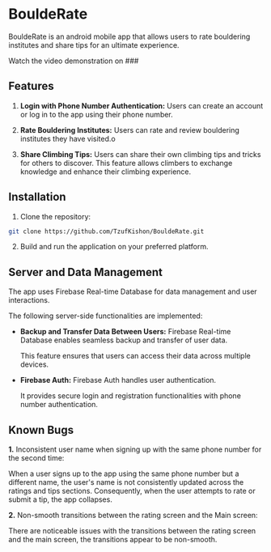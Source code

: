 # BouldeRate

BouldeRate is an android mobile app that allows users to rate bouldering institutes and share tips for an ultimate experience.

Watch the video demonstration on ###

## Features

1. **Login with Phone Number Authentication:** Users can create an account or log in to the app using their phone number.

2. **Rate Bouldering Institutes:** Users can rate and review bouldering institutes they have visited.o

3. **Share Climbing Tips:** Users can share their own climbing tips and tricks for others to discover. This feature allows climbers to exchange knowledge and 
enhance their climbing experience.

## Installation
1. Clone the repository:

```bash
git clone https://github.com/TzufKishon/BouldeRate.git
```

2. Build and run the application on your preferred platform.

## Server and Data Management

The app uses Firebase Real-time Database for data management and user interactions.

The following server-side functionalities are implemented:

- **Backup and Transfer Data Between Users:** Firebase Real-time Database enables seamless backup and transfer of user data.

  This feature ensures that users can access their data across multiple devices.

- **Firebase Auth:** Firebase Auth handles user authentication.
  
  It provides secure login and registration functionalities with phone number authentication.

## Known Bugs

**1.** Inconsistent user name when signing up with the same phone number for the second time:

When a user signs up to the app using the same phone number but a different name, the user's name is not consistently updated across the ratings and tips sections. Consequently, when the user attempts to rate or submit a tip, the app collapses.

**2.** Non-smooth transitions between the rating screen and the Main screen:

There are noticeable issues with the transitions between the rating screen and the main screen, the transitions appear to be non-smooth.




